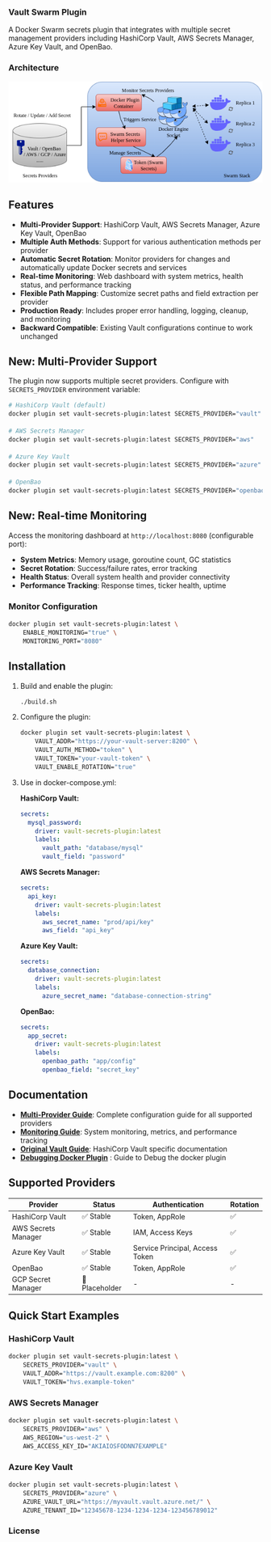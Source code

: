 ### Vault Swarm Plugin

A Docker Swarm secrets plugin that integrates with multiple secret management providers including HashiCorp Vault, AWS Secrets Manager, Azure Key Vault, and OpenBao.

### Architecture 

![Architecture](./docs/architecture.png)
## Features

- **Multi-Provider Support**: HashiCorp Vault, AWS Secrets Manager, Azure Key Vault, OpenBao
- **Multiple Auth Methods**: Support for various authentication methods per provider
- **Automatic Secret Rotation**: Monitor providers for changes and automatically update Docker secrets and services
- **Real-time Monitoring**: Web dashboard with system metrics, health status, and performance tracking
- **Flexible Path Mapping**: Customize secret paths and field extraction per provider
- **Production Ready**: Includes proper error handling, logging, cleanup, and monitoring
- **Backward Compatible**: Existing Vault configurations continue to work unchanged

## New: Multi-Provider Support

The plugin now supports multiple secret providers. Configure with `SECRETS_PROVIDER` environment variable:

```bash
# HashiCorp Vault (default)
docker plugin set vault-secrets-plugin:latest SECRETS_PROVIDER="vault"

# AWS Secrets Manager  
docker plugin set vault-secrets-plugin:latest SECRETS_PROVIDER="aws"

# Azure Key Vault
docker plugin set vault-secrets-plugin:latest SECRETS_PROVIDER="azure"

# OpenBao
docker plugin set vault-secrets-plugin:latest SECRETS_PROVIDER="openbao"
```

## New: Real-time Monitoring

Access the monitoring dashboard at `http://localhost:8080` (configurable port):

- **System Metrics**: Memory usage, goroutine count, GC statistics
- **Secret Rotation**: Success/failure rates, error tracking
- **Health Status**: Overall system health and provider connectivity
- **Performance Tracking**: Response times, ticker health, uptime

### Monitor Configuration
```bash
docker plugin set vault-secrets-plugin:latest \
    ENABLE_MONITORING="true" \
    MONITORING_PORT="8080"
```

## Installation

1. Build and enable the plugin:
   ```bash
   ./build.sh
   ```

2. Configure the plugin:
   ```bash
   docker plugin set vault-secrets-plugin:latest \
       VAULT_ADDR="https://your-vault-server:8200" \
       VAULT_AUTH_METHOD="token" \
       VAULT_TOKEN="your-vault-token" \
       VAULT_ENABLE_ROTATION="true"
   ```

3. Use in docker-compose.yml:

   **HashiCorp Vault:**
   ```yaml
   secrets:
     mysql_password:
       driver: vault-secrets-plugin:latest
       labels:
         vault_path: "database/mysql"
         vault_field: "password"
   ```

   **AWS Secrets Manager:**
   ```yaml
   secrets:
     api_key:
       driver: vault-secrets-plugin:latest
       labels:
         aws_secret_name: "prod/api/key"
         aws_field: "api_key"
   ```

   **Azure Key Vault:**
   ```yaml
   secrets:
     database_connection:
       driver: vault-secrets-plugin:latest
       labels:
         azure_secret_name: "database-connection-string"
   ```

   **OpenBao:**
   ```yaml
   secrets:
     app_secret:
       driver: vault-secrets-plugin:latest
       labels:
         openbao_path: "app/config"
         openbao_field: "secret_key"
   ```

## Documentation

- **[Multi-Provider Guide](docs/MULTI_PROVIDER.md)**: Complete configuration guide for all supported providers
- **[Monitoring Guide](docs/MONITORING.md)**: System monitoring, metrics, and performance tracking
- **[Original Vault Guide](docs/)**: HashiCorp Vault specific documentation
- **[Debugging Docker Plugin](docs/DEBUG_PLUGIN.md)** : Guide to Debug the docker plugin

## Supported Providers

| Provider | Status | Authentication | Rotation |
|----------|--------|---------------|----------|
| HashiCorp Vault | ✅ Stable | Token, AppRole | ✅ |
| AWS Secrets Manager | ✅ Stable | IAM, Access Keys | ✅ |
| Azure Key Vault | ✅ Stable | Service Principal, Access Token | ✅ |
| OpenBao | ✅ Stable | Token, AppRole | ✅ |
| GCP Secret Manager | 🚧 Placeholder | - | - |

## Quick Start Examples

### HashiCorp Vault
```bash
docker plugin set vault-secrets-plugin:latest \
    SECRETS_PROVIDER="vault" \
    VAULT_ADDR="https://vault.example.com:8200" \
    VAULT_TOKEN="hvs.example-token"
```

### AWS Secrets Manager
```bash
docker plugin set vault-secrets-plugin:latest \
    SECRETS_PROVIDER="aws" \
    AWS_REGION="us-west-2" \
    AWS_ACCESS_KEY_ID="AKIAIOSFODNN7EXAMPLE"
```

### Azure Key Vault
```bash
docker plugin set vault-secrets-plugin:latest \
    SECRETS_PROVIDER="azure" \
    AZURE_VAULT_URL="https://myvault.vault.azure.net/" \
    AZURE_TENANT_ID="12345678-1234-1234-1234-123456789012"
```

### License
